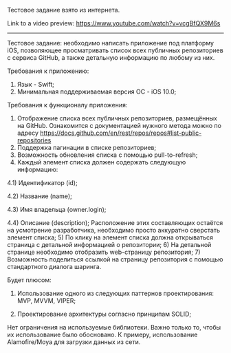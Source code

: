 Тестовое задание взято из интернета.

Link to a video preview:
https://www.youtube.com/watch?v=vcgBfQX9M6s
_________________________________________________
 
 Тестовое задание: необходимо написать приложение под платформу iOS,
 позволяющее просматривать список всех публичных репозиториев с сервиса GitHub,
 а также детальную информацию по любому из них.

 Требования к приложению:
 1) Язык - Swift;
 2) Минимальная поддерживаемая версия ОС - iOS 10.0;

 Требования к функционалу приложения:
 1) Отображение списка всех публичных репозиториев, размещённых на GitHub.
 Ознакомится с документацией нужного метода можно по адресу
 https://docs.github.com/en/rest/repos/repos#list-public-repositories
 2) Поддержка пагинации в списке репозиториев;
 3) Возможность обновления списка с помощью pull-to-refresh;
 4) Каждый элемент списка должен содержать следующую информацию:

 4.1) Идентификатор (id);

 4.2) Название (name);

 4.3) Имя владельца (owner.login);

 4.4) Описание (description);
 Расположение этих составляющих остаётся на усмотрение разработчика,
 необходимо просто аккуратно сверстать элемент списка;
 5) По клику на элемент списка должна открываться страница с детальной
 информацией о репозитории;
 6) На детальной странице необходимо отобразить web-страницу репозитория;
 7) Возможность поделиться ссылкой на страницу репозитория с помощью
 стандартного диалога шаринга.

 Будет плюсом:

 1) Использование одного из следующих паттернов проектирования: MVP, MVVM,
 VIPER;

 2) Проектирование архитектуры согласно принципам SOLID;

 Нет ограничения на используемые библиотеки. Важно только то, чтобы их
 использование было обосновано. К примеру, использование Alamofire/Moya для
 загрузки данных из сети.
